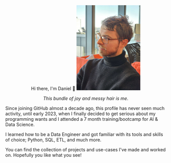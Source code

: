 <div align="center">Hi there, I'm Daniel 👋

<img src="./assets/me.jpg" alt="selfie" width="200"/>

*This bundle of joy and messy hair is me.*
</div>


 


Since joining GitHub almost a decade ago, this profile has never seen much activity, until early 2023, when I finally decided to get serious about my programming wants and I attended a 7 month training/bootcamp for AI & Data Science. 

I learned how to be a Data Engineer and got familiar with its tools and skills of choice; Python, SQL, ETL, and much more.

You can find the collection of projects and use-cases I've made and worked on. Hopefully you like what you see!

<!--
**danielbauwens/danielbauwens** is a ✨ _special_ ✨ repository because its `README.md` (this file) appears on your GitHub profile.

Here are some ideas to get you started:

- 🔭 I’m currently working on ...
- 🌱 I’m currently learning ...
- 👯 I’m looking to collaborate on ...
- 🤔 I’m looking for help with ...
- 💬 Ask me about ...
- 📫 How to reach me: ...
- 😄 Pronouns: ...
- ⚡ Fun fact: ...
-->
